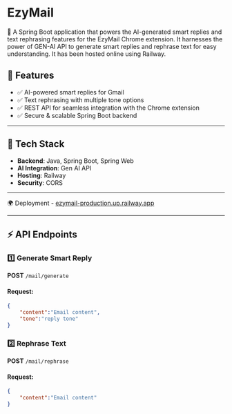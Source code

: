 # EzyMail

🚀 A Spring Boot application that powers the AI-generated smart replies and text rephrasing features for the EzyMail Chrome extension.
    It harnesses the power of GEN-AI API to generate smart replies and rephrase text for easy understanding. 
    It has been hosted online using Railway.

## 🌟 Features
- ✅ AI-powered smart replies for Gmail  
- ✅ Text rephrasing with multiple tone options  
- ✅ REST API for seamless integration with the Chrome extension  
- ✅ Secure & scalable Spring Boot backend  


---

## 📌 Tech Stack
- **Backend**: Java, Spring Boot, Spring Web  
- **AI Integration**: Gen AI API 
- **Hosting**: Railway 
- **Security**: CORS

---

🌍 Deployment - [ezymail-production.up.railway.app](https://ezymail-production.up.railway.app/ezymail)

---

## ⚡ API Endpoints

### 1️⃣ Generate Smart Reply  
**POST** `/mail/generate`  
#### **Request:**
```json
{
    "content":"Email content",
    "tone":"reply tone"
}
```

### 2️⃣ Rephrase Text
**POST** `/mail/rephrase`  
#### **Request:**
```json
{
    "content":"Email content"
}
```